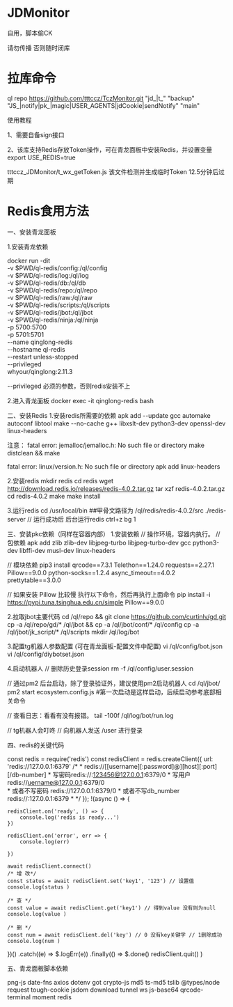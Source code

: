 # JDMonitor
自用，脚本偷CK

请勿传播
否则随时闭库

# 拉库命令

ql repo https://github.com/tttccz/TczMonitor.git "jd_|t_" "backup" "JS_|notify|pk_|magic|USER_AGENTS|jdCookie|sendNotify" "main"

使用教程

1、需要自备sign接口

2、该库支持Redis存放Token操作，可在青龙面板中安装Redis，并设置变量export USE_REDIS=true

tttccz_JDMonitor/t_wx_getToken.js 该文件检测并生成临时Token 12.5分钟后过期

# Redis食用方法

一、安装青龙面板

1.安装青龙依赖

docker run -dit \
-v $PWD/ql-redis/config:/ql/config \
-v $PWD/ql-redis/log:/ql/log \
-v $PWD/ql-redis/db:/ql/db \
-v $PWD/ql-redis/repo:/ql/repo \
-v $PWD/ql-redis/raw:/ql/raw \
-v $PWD/ql-redis/scripts:/ql/scripts \
-v $PWD/ql-redis/jbot:/ql/jbot \
-v $PWD/ql-redis/ninja:/ql/ninja \
-p 5700:5700 \
-p 5701:5701 \
--name qinglong-redis \
--hostname ql-redis \
--restart unless-stopped \
--privileged \
whyour/qinglong:2.11.3

--privileged 必须的参数，否则redis安装不上


2.进入青龙面板
docker exec -it qinglong-redis bash

二、安装Redis
1.安装redis所需要的依赖
apk add --update gcc automake autoconf libtool make --no-cache g++ libxslt-dev python3-dev openssl-dev linux-headers

注意：
fatal error: jemalloc/jemalloc.h: No such file or directory
make distclean && make

fatal error: linux/version.h: No such file or directory
apk add linux-headers

2.安装redis
mkdir redis
cd redis 
wget http://download.redis.io/releases/redis-4.0.2.tar.gz
tar xzf redis-4.0.2.tar.gz
cd redis-4.0.2
make
make install

3.运行redis
cd /usr/local/bin
##甲骨文路径为 /ql/redis/redis-4.0.2/src
./redis-server
// 运行成功后 后台运行redis
ctrl+z
bg 1

三、安装pkc依赖（同样在容器内部）
1.安装依赖
// 操作环境，容器内执行。
// 包依赖
apk add zlib zlib-dev libjpeg-turbo libjpeg-turbo-dev gcc python3-dev libffi-dev musl-dev linux-headers

// 模块依赖
pip3 install qrcode==7.3.1 Telethon==1.24.0 requests==2.27.1 Pillow==9.0.0 python-socks==1.2.4 async_timeout==4.0.2 prettytable==3.0.0

// 如果安装 Pillow 比较慢 执行以下命令，然后再执行上面命令
pip install -i https://pypi.tuna.tsinghua.edu.cn/simple Pillow==9.0.0

2.拉取jbot主要代码
cd /ql/repo && git clone https://github.com/curtinlv/gd.git
cp -a /ql/repo/gd/* /ql/jbot && cp -a /ql/jbot/conf/* /ql/config 
cp -a /ql/jbot/jk_script/* /ql/scripts
mkdir /ql/log/bot

3.配置tg机器人参数配置 (可在青龙面板-配置文件中配置)
vi /ql/config/bot.json
vi /ql/config/diybotset.json

4.启动机器人
// 删除历史登录session
rm -f /ql/config/user.session

// 通过pm2 后台启动，除了登录验证外，建议使用pm2启动机器人
cd /ql/jbot/
pm2 start ecosystem.config.js #第一次启动是这样启动，后续启动参考底部相关命令

// 查看日志：看看有没有报错。
tail -100f /ql/log/bot/run.log

// tg机器人会叮咚
// 向机器人发送 /user 进行登录



四、redis的关键代码

const redis = require('redis')
const redisClient = redis.createClient({
        url: 'redis://127.0.0.1:6379' 
        /* 
        * redis://[[username][:password]@][host][:port][/db-number]
        * 写密码redis://:123456@127.0.0.1:6379/0 
        * 写用户redis://uername@127.0.0.1:6379/0  
        * 或者不写密码 redis://127.0.0.1:6379/0
        * 或者不写db_number redis://:127.0.0.1:6379
        * */
    });
!(async () => {
    
    redisClient.on('ready', () => {
        console.log('redis is ready...')
    })

    redisClient.on('error', err => {
        console.log(err)
    
    })

    await redisClient.connect()
    /* 增 改*/
    const status = await redisClient.set('key1', '123') // 设置值
    console.log(status )

    /* 查 */
    const value = await redisClient.get('key1') // 得到value 没有则为null
    console.log(value )

    /* 删 */
    const num = await redisClient.del('key') // 0 没有key关键字 // 1删除成功
    console.log(num )

})()
    .catch((e) => $.logErr(e))
    .finally(() => $.done()
	     redisClient.quit() )
	
五、青龙面板脚本依赖

png-js
date-fns
axios
dotenv
got
crypto-js
md5
ts-md5
tslib
@types/node
request
tough-cookie
jsdom
download
tunnel
ws
js-base64
qrcode-terminal
moment
redis
